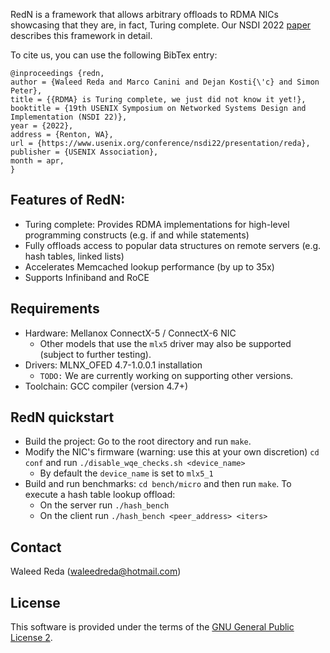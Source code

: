 RedN is a framework that allows arbitrary offloads to RDMA NICs showcasing that they are, in fact, Turing complete. Our NSDI 2022 [paper](https://wreda.github.io/papers/redn-nsdi22.pdf) describes this framework in detail.

To cite us, you can use the following BibTex entry:
```
@inproceedings {redn,
author = {Waleed Reda and Marco Canini and Dejan Kosti{\'c} and Simon Peter},
title = {{RDMA} is Turing complete, we just did not know it yet!},
booktitle = {19th USENIX Symposium on Networked Systems Design and Implementation (NSDI 22)},
year = {2022},
address = {Renton, WA},
url = {https://www.usenix.org/conference/nsdi22/presentation/reda},
publisher = {USENIX Association},
month = apr,
}
```

## Features of RedN:
 * Turing complete: Provides RDMA implementations for high-level programming constructs (e.g. if and while statements)
 * Fully offloads access to popular data structures on remote servers (e.g. hash tables, linked lists)
 * Accelerates Memcached lookup performance (by up to 35x)
 * Supports Infiniband and RoCE

## Requirements

 * Hardware: Mellanox ConnectX-5 / ConnectX-6 NIC
    * Other models that use the `mlx5` driver may also be supported (subject to further testing).
 * Drivers: MLNX_OFED 4.7-1.0.0.1 installation
    * `TODO:` We are currently working on supporting other versions.  
 * Toolchain: GCC compiler (version 4.7+)

## RedN quickstart
 * Build the project:
    Go to the root directory and run `make`.
* Modify the NIC's firmware (warning: use this at your own discretion)
    `cd conf` and run `./disable_wqe_checks.sh <device_name>`
    * By default the `device_name` is set to `mlx5_1`
*  Build and run benchmarks:
    `cd bench/micro` and then run `make`. To execute a hash table lookup offload:
    * On the server run `./hash_bench`
    * On the client run `./hash_bench <peer_address> <iters>`


## Contact
Waleed Reda (waleedreda@hotmail.com)

## License
This software is provided under the terms of the [GNU General Public License 2](https://www.gnu.org/licenses/gpl-2.0.html).

